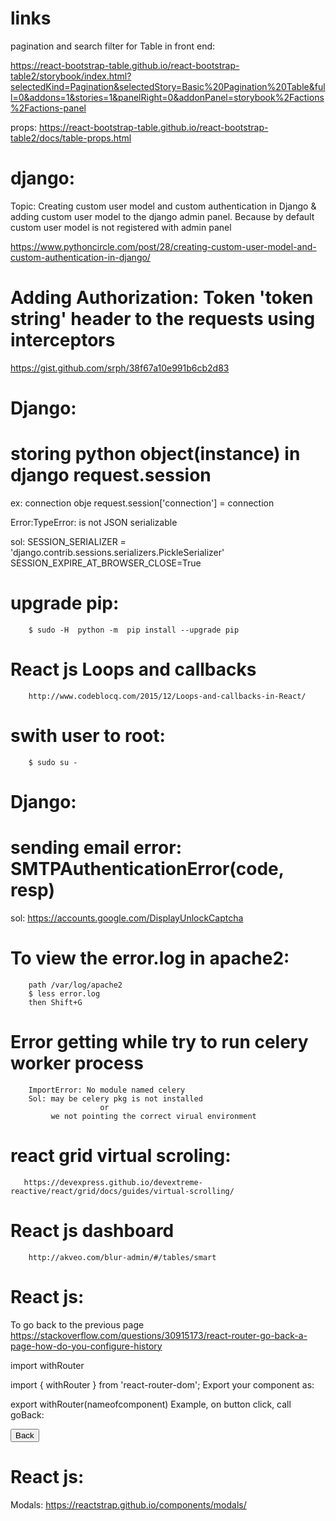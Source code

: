 # links

pagination and search filter for Table in front end:

https://react-bootstrap-table.github.io/react-bootstrap-table2/storybook/index.html?selectedKind=Pagination&selectedStory=Basic%20Pagination%20Table&full=0&addons=1&stories=1&panelRight=0&addonPanel=storybook%2Factions%2Factions-panel

props:
https://react-bootstrap-table.github.io/react-bootstrap-table2/docs/table-props.html


# django:
Topic: Creating custom user model and custom authentication in Django &
        adding custom user model to the django admin panel.
        Because by default custom user model is not registered with admin panel
      
https://www.pythoncircle.com/post/28/creating-custom-user-model-and-custom-authentication-in-django/


# Adding Authorization: Token 'token string' header to the requests using interceptors

https://gist.github.com/srph/38f67a10e991b6cb2d83



# Django:
# storing python object(instance) in django  request.session
ex: connection obje
       request.session['connection'] = connection

Error:TypeError: <Connection host=dllgststapp2v.jdadelivers.com port=2022> is not JSON serializable

sol:
SESSION_SERIALIZER = 'django.contrib.sessions.serializers.PickleSerializer'
SESSION_EXPIRE_AT_BROWSER_CLOSE=True

# upgrade pip:
        $ sudo -H  python -m  pip install --upgrade pip
        
        
# React js Loops and callbacks
        http://www.codeblocq.com/2015/12/Loops-and-callbacks-in-React/

# swith user to root:
        $ sudo su -
        
        
# Django:
# sending email error: SMTPAuthenticationError(code, resp)
 sol: https://accounts.google.com/DisplayUnlockCaptcha
  
 
# To view the error.log in apache2:
        path /var/log/apache2
        $ less error.log
        then Shift+G

# Error getting while try to run celery worker process
        ImportError: No module named celery
        Sol: may be celery pkg is not installed 
                        or
             we not pointing the correct virual environment
             
             
# react grid virtual scroling:
       https://devexpress.github.io/devextreme-reactive/react/grid/docs/guides/virtual-scrolling/
       
# React js dashboard
        http://akveo.com/blur-admin/#/tables/smart
        
# React js:
   To go back to the previous page
   https://stackoverflow.com/questions/30915173/react-router-go-back-a-page-how-do-you-configure-history
   
   import withRouter

import { withRouter } from 'react-router-dom';
Export your component as:

export withRouter(nameofcomponent) 
Example, on button click, call goBack:

<button onClick={this.props.history.goBack()}>Back</button>


# React js:
   Modals:
   https://reactstrap.github.io/components/modals/



